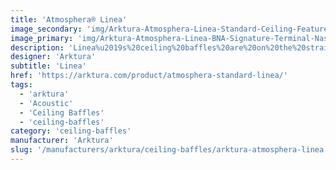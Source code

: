 ```yaml
---
title: 'Atmosphera® Linea'
image_secondary: 'img/Arktura-Atmosphera-Linea-Standard-Ceiling-Feature.Image-v2-1600x1600.png'
image_primary: 'img/Arktura-Atmosphera-Linea-BNA-Signature-Terminal-Nashville-TN_LG_2-scaled.jpg'
description: 'Linea%u2019s%20ceiling%20baffles%20are%20on%20the%20straight%20and%20narrow%2C%20providing%20a%20firm%20determination%20to%20your%20ceiling.%20Linea%20offers%20ample%20fin%20spacing%20and%20depth%20to%20hide%20integrated%20drop%20down%20building%20systems.%20And%20thanks%20to%20its%20Soft%20Sound%AE%20fins%2C%20it%20brings%20sound%20control%20to%20any%20space%20as%20well%2C%20giving%20you%20a%20strong%20design%20and%20strong%20acoustics.'
designer: 'Arktura'
subtitle: 'Linea'
href: 'https://arktura.com/product/atmosphera-standard-linea/'
tags:
  - 'arktura'
  - 'Acoustic'
  - 'Ceiling Baffles'
  - 'ceiling-baffles'
category: 'ceiling-baffles'
manufacturer: 'Arktura'
slug: '/manufacturers/arktura/ceiling-baffles/arktura-atmosphera-linea'
---
```

